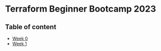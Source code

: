 # Terraform Beginner Bootcamp 2023

## Table of content
- [Week 0](journal/week0.md)
- [Week 1](journal/week1.md)


